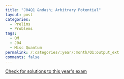 ```yaml
---
title: "J04Q1 &ndash; Arbitrary Potential"
layout: post
categories:
  - Prelims
  - Problems
tags:
  - QM
  - J04
  - Misc Quantum
permalink: /:categories/:year/:month/Q1:output_ext
comments: false
---
```

<object data="2004J1Q.pdf" type="application/pdf" width="100%" height="500"></object>
<div class="message"><a href='https://princetonprelim.com/prelim/12/'>Check for solutions to this year's exam</a></div>
